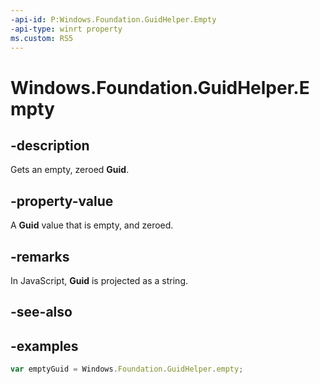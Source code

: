 ```yaml
---
-api-id: P:Windows.Foundation.GuidHelper.Empty
-api-type: winrt property
ms.custom: RS5
---
```


<!-- Property syntax.
public Guid Empty { get; }
-->

# Windows.Foundation.GuidHelper.Empty

## -description
Gets an empty, zeroed **Guid**.

## -property-value
A **Guid** value that is empty, and zeroed.

## -remarks
In JavaScript, **Guid** is projected as a string.

## -see-also

## -examples
```javascript
var emptyGuid = Windows.Foundation.GuidHelper.empty;
```
